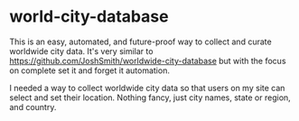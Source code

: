 # world-city-database
This is an easy, automated, and future-proof way to collect and curate worldwide city data. It's very similar to https://github.com/JoshSmith/worldwide-city-database but with the focus on complete set it and forget it automation.

I needed a way to collect worldwide city data so that users on my site can select and set their location. Nothing fancy, just city names, state or region, and country.
